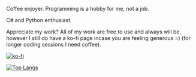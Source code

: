 Coffee enjoyer. Programming is a hobby for me, not a job.

C# and Python enthusiast.

Appreciate my work? All of my work are free to use and always will be, however I still do have a ko-fi page incase you are feeling generous =) (for longer coding sessions I need coffee).

[![ko-fi](https://ko-fi.com/img/githubbutton_sm.svg)](https://ko-fi.com/Y8Y263R28)

[![Top Langs](https://github-readme-stats.vercel.app/api/top-langs/?username=awsumturtle)](https://github.com/awsumturtle/github-readme-stats)
